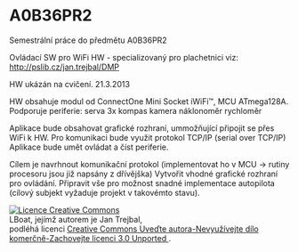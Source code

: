 A0B36PR2
========

Semestrální práce do předmětu A0B36PR2

Ovládací SW pro WiFi HW - specializovaný pro plachetnici
viz: http://pslib.cz/jan.trejbal/DMP

HW ukázán na cvičení. 21.3.2013

HW obsahuje modul od ConnectOne Mini Socket iWiFi™, MCU ATmega128A.
Podporuje periferie:
  serva 3x
  kompas
  kamera
  náklonoměr
  rychloměr
  
Aplikace bude obsahovat grafické rozhraní, ummožňující připojit se přes WiFi k HW.
Pro komunikaci bude využit protokol TCP/IP (serial over TCP/IP)
Aplikace bude umět ovládat a číst periferie.

Cílem je navrhnout komunikační protokol (implementovat ho v MCU -> rutiny procesoru jsou již napsány z dřívějška)
Vytvořit vhodné grafické rozhraní pro ovládání.
Připravit vše pro možnost snadné implementace autopilota (cílový subjekt vyžaduje projekt v takovémto stavu).

<a rel="license" href="http://creativecommons.org/licenses/by-nc-sa/3.0/deed.cs"><img alt="Licence Creative Commons" style="border-width:0" src="http://i.creativecommons.org/l/by-nc-sa/3.0/88x31.png" /></a><br /><span xmlns:dct="http://purl.org/dc/terms/" property="dct:title">LBoat</span>, jejímž autorem je <span xmlns:cc="http://creativecommons.org/ns#" property="cc:attributionName">Jan Trejbal</span>,
<br />podléhá licenci <a rel="license" href="http://creativecommons.org/licenses/by-nc-sa/3.0/deed.cs">Creative Commons Uveďte autora-Nevyužívejte dílo komerčně-Zachovejte licenci 3.0 Unported </a>.
